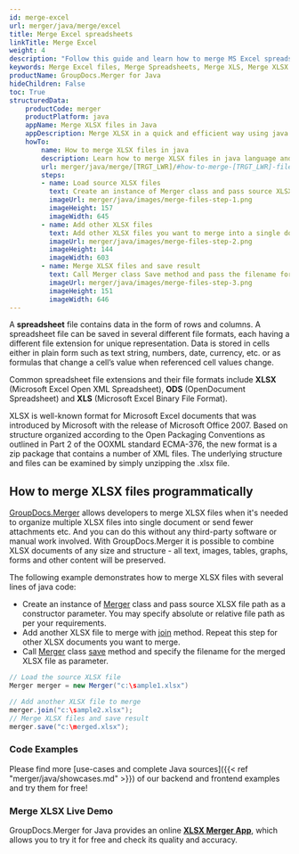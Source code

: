 ```yaml
---
id: merge-excel
url: merger/java/merge/excel
title: Merge Excel spreadsheets
linkTitle: Merge Excel
weight: 4
description: "Follow this guide and learn how to merge MS Excel spreadsheets using Java programming language."
keywords: Merge Excel files, Merge Spreadsheets, Merge XLS, Merge XLSX
productName: GroupDocs.Merger for Java
hideChildren: False
toc: True
structuredData:
    productCode: merger
    productPlatform: java
    appName: Merge XLSX files in Java
    appDescription: Merge XLSX in a quick and efficient way using java language and GroupDocs.Merger for Java API, without the use of any third-party software like Microsoft or Open Office.
    howTo:
        name: How to merge XLSX files in java 
        description: Learn how to merge XLSX files in java language and GroupDocs.Merger for Java API, without the use of any third-party software like Microsoft or Open Office.
        url: merger/java/merge/[TRGT_LWR]/#how-to-merge-[TRGT_LWR]-files-in-c
        steps:
        - name: Load source XLSX files 
          text: Create an instance of Merger class and pass source XLSX file path as a constructor parameter. You may specify absolute or relative file path as per your requirements. 
          imageUrl: merger/java/images/merge-files-step-1.png
          imageHeight: 157
          imageWidth: 645
        - name: Add other XLSX files
          text: Add other XLSX files you want to merge into a single document with Join method of Merger class.
          imageUrl: merger/java/images/merge-files-step-2.png
          imageHeight: 144
          imageWidth: 603
        - name: Merge XLSX files and save result 
          text: Call Merger class Save method and pass the filename for the resultant XLSX file as parameter.
          imageUrl: merger/java/images/merge-files-step-3.png
          imageHeight: 151
          imageWidth: 646
---
```


A **spreadsheet** file contains data in the form of rows and columns. A spreadsheet file can be saved in several different file formats, each having a different file extension for unique representation. Data is stored in cells either in plain form such as text string, numbers, date, currency, etc. or as formulas that change a cell’s value when referenced cell values change.

Common spreadsheet file extensions and their file formats include **XLSX** (Microsoft Excel Open XML Spreadsheet), **ODS** (OpenDocument Spreadsheet) and **XLS** (Microsoft Excel Binary File Format).

XLSX is well-known format for Microsoft Excel documents that was introduced by Microsoft with the release of Microsoft Office 2007. Based on structure organized according to the Open Packaging Conventions as outlined in Part 2 of the OOXML standard ECMA-376, the new format is a zip package that contains a number of XML files. The underlying structure and files can be examined by simply unzipping the .xlsx file.

## How to merge XLSX files programmatically

[GroupDocs.Merger](https://products.groupdocs.com/merger/java) allows developers to merge XLSX files when it's needed to organize multiple
 XLSX files into single document or send fewer attachments etc. And you can do this without any third-party software or manual work involved.
 With GroupDocs.Merger it is possible to combine XLSX documents of any size and structure - all text, images, tables, graphs, forms and other content will be preserved.

The following example demonstrates how to merge XLSX files with several lines of java code:

* Create an instance of [Merger](https://reference.groupdocs.com/merger/java/com.groupdocs.merger/Merger) class and pass source XLSX file path as a constructor parameter. You may specify absolute or relative file path as per your requirements.
* Add another XLSX file to merge with [join](https://reference.groupdocs.com/merger/java/com.groupdocs.merger/Merger#join(java.io.InputStream)) method. Repeat this step for other XLSX documents you want to merge.
* Call [Merger](https://reference.groupdocs.com/merger/java/com.groupdocs.merger/Merger) class [save](https://reference.groupdocs.com/merger/java/com.groupdocs.merger/Merger#save(java.io.OutputStream)) method and specify the filename for the merged XLSX file as parameter.

```java
// Load the source XLSX file
Merger merger = new Merger("c:\sample1.xlsx")

// Add another XLSX file to merge
merger.join("c:\sample2.xlsx");
// Merge XLSX files and save result
merger.save("c:\merged.xlsx");
```

### Code Examples

Please find more [use-cases and complete Java sources]({{< ref "merger/java/showcases.md" >}}) of our backend and frontend examples and try them for free!

### Merge XLSX Live Demo

GroupDocs.Merger for Java provides an online [**XLSX Merger App**](https://products.groupdocs.app/merger/xlsx), which allows you to try it for free and check its quality and accuracy.
